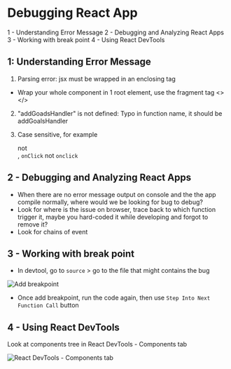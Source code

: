 # Debugging React App
1 - Understanding Error Message
2 - Debugging and Analyzing React Apps
3 - Working with break point
4 - Using React DevTools

## 1: Understanding Error Message
1. Parsing error: jsx must be wrapped in an enclosing tag
- Wrap your whole component in 1 root element, use the fragment tag <></>

2. "addGoadsHandler" is not defined: Typo in function name, it should be addGoalsHandler

3. Case sensitive, for example <div> not <Div>, `onClick` not `onclick`

## 2 - Debugging and Analyzing React Apps
- When there are no error message output on console and the the app compile normally, where would we be looking for bug to debug?
 - Look for where is the issue on browser, trace back to which function trigger it, maybe you hard-coded it while developing and forgot to remove it?
 - Look for chains of event

## 3 - Working with break point
- In devtool, go to `source` > go to the file that might contains the bug

![Add breakpoint]()

- Once add breakpoint, run the code again, then use `Step Into Next Function Call` button

## 4 - Using React DevTools
Look at components tree in React DevTools - Components tab

![React DevTools - Components tab]()